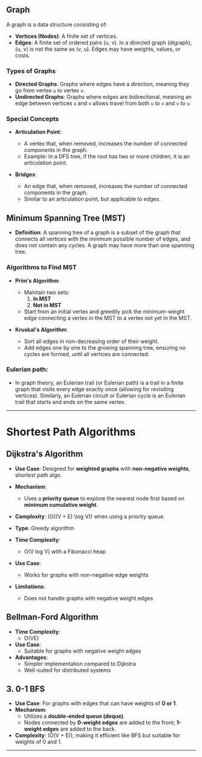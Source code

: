 ## Graph

A graph is a data structure consisting of:

- **Vertices (Nodes)**: A finite set of vertices.
- **Edges**: A finite set of ordered pairs (u, v). In a directed graph (digraph), (u, v) is not the same as (v, u). Edges may have weights, values, or costs.

### Types of Graphs

- **Directed Graphs**: Graphs where edges have a direction, meaning they go from vertex `u` to vertex `v`.
- **Undirected Graphs**: Graphs where edges are bidirectional, meaning an edge between vertices `u` and `v` allows travel from both `u` to `v` and `v` to `u`.

### Special Concepts

- **Articulation Point**: 
  - A vertex that, when removed, increases the number of connected components in the graph. 
  - Example: In a DFS tree, if the root has two or more children, it is an articulation point.

- **Bridges**:
  - An edge that, when removed, increases the number of connected components in the graph. 
  - Similar to an articulation point, but applicable to edges.

## Minimum Spanning Tree (MST)

- **Definition**: A spanning tree of a graph is a subset of the graph that connects all vertices with the minimum possible number of edges, and does not contain any cycles. A graph may have more than one spanning tree.

### Algorithms to Find MST

- **Prim's Algorithm**:
  - Maintain two sets: 
    1. **In MST**
    2. **Not in MST**
  - Start from an initial vertex and greedily pick the minimum-weight edge connecting a vertex in the MST to a vertex not yet in the MST.

- **Kruskal's Algorithm**:
  - Sort all edges in non-decreasing order of their weight.
  - Add edges one by one to the growing spanning tree, ensuring no cycles are formed, until all vertices are connected.


### Eulerian path:
- In graph theory, an Eulerian trail (or Eulerian path) is a trail in a finite graph that visits every edge exactly once (allowing for revisiting vertices). Similarly, an Eulerian circuit or Eulerian cycle is an Eulerian trail that starts and ends on the same vertex. 

---

# Shortest Path Algorithms

## Dijkstra's Algorithm
- **Use Case**: Designed for **weighted graphs** with **non-negative weights**, shortest path algo.
- **Mechanism**: 
  - Uses a **priority queue** to explore the nearest node first based on **minimum cumulative weight**.
- **Complexity**: \(O((V + E) \log V)\) when using a priority queue.

- **Type**: Greedy algorithm
- **Time Complexity**: 
  - O(V log V) with a Fibonacci heap
- **Use Case**: 
  - Works for graphs with non-negative edge weights
- **Limitations**: 
  - Does not handle graphs with negative weight edges

## Bellman-Ford Algorithm
- **Time Complexity**: 
  - O(VE)
- **Use Case**: 
  - Suitable for graphs with negative weight edges
- **Advantages**:
  - Simpler implementation compared to Dijkstra
  - Well-suited for distributed systems

## 3. 0-1 BFS
- **Use Case**: For graphs with edges that can have weights of **0 or 1**.
- **Mechanism**: 
  - Utilizes a **double-ended queue (deque)**.
  - Nodes connected by **0-weight edges** are added to the front; **1-weight edges** are added to the back.
- **Complexity**: \(O(V + E)\), making it efficient like BFS but suitable for weights of 0 and 1.

---